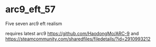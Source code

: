 # arc9_eft_57
Five seven arc9 eft realism

requires latest arc9 https://github.com/HaodongMo/ARC-9
and https://steamcommunity.com/sharedfiles/filedetails/?id=2910993212
